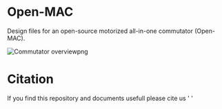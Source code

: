 # Open-MAC
Design files for an open-source motorized all-in-one commutator (Open-MAC).








![Commutator overviewpng](https://user-images.githubusercontent.com/71041273/218261180-ce46d2b7-08dd-41fb-9d3c-303883dc714f.png)

# Citation
If you find this repository and documents usefull please cite us
' '

